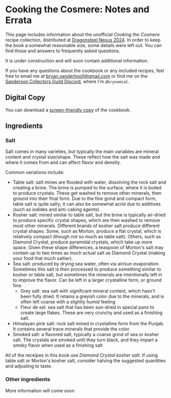 # Cooking the Cosmere: Notes and Errata

This page includes information about the unofficial _Cooking the Cosmere_ recipe collection,
distributed at [Dragonsteel Nexus 2024](https://tabletop.events/conventions/dragonsteel-2024). In
order to keep the book a somewhat reasonable size, some details were left out. You can find those
and answers to frequently asked questions.

It is under construction and will soon contain additional information.

If you have any questions about the cookbook or any included recipes, feel free to email me at
bryan.vanderhoof@gmail.com or find me on the
[Sanderson Collectors Guild Discord](https://discord.gg/scg), where I'm `@brynomial`.

## Digital Copy

You can download a [screen-friendly copy](assets/vol1.pdf) of the cookbook.

## Ingredients

### Salt

Salt comes in many varieties, but typically the main variables are mineral content and crystal
size/shape. These reflect how the salt was made and where it comes from and can affect flavor and
density.

Common variations include:
* Table salt: salt mines are flooded with water, dissolving the rock salt and creating a brine. The
  brine is pumped to the surface, where it is boiled to produce crystals. These get washed to
  remove other minerals, then ground into their final form. Due to the fine grind and compact form,
  table salt is quite salty; it can also be somewhat acrid due to additives (such as iodides and
  anti-caking agents).
* Kosher salt: mined similar to table salt, but the brine is typically air-dried to produce specific
  crystal shapes, which are then washed to remove most other minerals. Different brands of kosher
  salt produce different crystal shapes. Some, such as Morton, produce a flat crystal, which is
  relatively compact (though not so much as table salt). Others, such as Diamond Crystal, produce
  pyramidal crystals, which take up more space. Given these shape differences, a teaspoon of
  Morton's salt may contain up to two times as much actual salt as Diamond Crystal (making your food
  that much saltier).
* Sea salt: produced by drying sea water, often via air/sun evaporation. Sometimes this salt is then
  processed to produce something similar to kosher or table salt, but sometimes the minerals are
  intentionally left in to improve the flavor. Can be left in a larger crystalline form, or ground
  fine.
  * Grey salt: sea salt with significant mineral content, which hasn't been fully dried. It retains
    a greyish color due to the minerals, and is often left coarse with a slightly humid feeling
  * Fleur de sel: sea salt that has been sun-dried in special pans to create large flakes. These are
    very crunchy and used as a finishing salt.
* Himalayan pink salt: rock salt mined in crystalline form from the Punjab. It contains several
  trace minerals that provide the color.
* Smoked salt: a flavored salt, typically a coarse grind of sea or kosher salt. The crystals are
  smoked until they turn black, and they impart a smoky flavor when used as a finishing salt

All of the receipes in this book use *Diamond Crystal kosher salt*. If using table salt or Morton's
kosher salt, consider halving the suggested quantities and adjusting to taste.

### Other ingredients

More information will come soon
